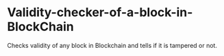# Validity-checker-of-a-block-in-BlockChain
Checks validity of any block in Blockchain and tells if it is tampered or not.
